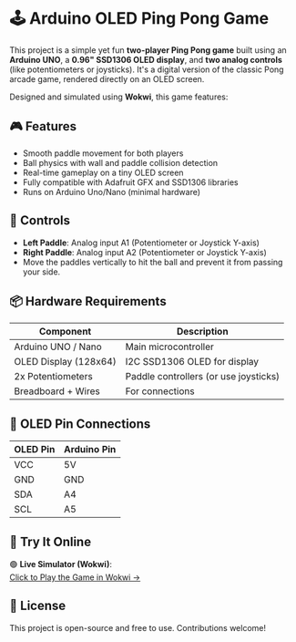 # 🕹️ Arduino OLED Ping Pong Game

This project is a simple yet fun **two-player Ping Pong game** built using an **Arduino UNO**, a **0.96" SSD1306 OLED display**, and **two analog controls** (like potentiometers or joysticks). It's a digital version of the classic Pong arcade game, rendered directly on an OLED screen.

Designed and simulated using **Wokwi**, this game features:

## 🎮 Features

- Smooth paddle movement for both players  
- Ball physics with wall and paddle collision detection  
- Real-time gameplay on a tiny OLED screen  
- Fully compatible with Adafruit GFX and SSD1306 libraries  
- Runs on Arduino Uno/Nano (minimal hardware)

## 🔧 Controls

- **Left Paddle**: Analog input A1 (Potentiometer or Joystick Y-axis)  
- **Right Paddle**: Analog input A2 (Potentiometer or Joystick Y-axis)  
- Move the paddles vertically to hit the ball and prevent it from passing your side.

## 📦 Hardware Requirements

| Component             | Description                        |
|----------------------|------------------------------------|
| Arduino UNO / Nano   | Main microcontroller               |
| OLED Display (128x64)| I2C SSD1306 OLED for display       |
| 2x Potentiometers     | Paddle controllers (or use joysticks) |
| Breadboard + Wires    | For connections                    |

## 🔌 OLED Pin Connections

| OLED Pin | Arduino Pin |
|----------|-------------|
| VCC      | 5V          |
| GND      | GND         |
| SDA      | A4          |
| SCL      | A5          |

## 🚀 Try It Online

🟢 **Live Simulator (Wokwi)**:  
[Click to Play the Game in Wokwi →](https://wokwi.com/projects/434303298717606913)

## 📜 License

This project is open-source and free to use. Contributions welcome!
